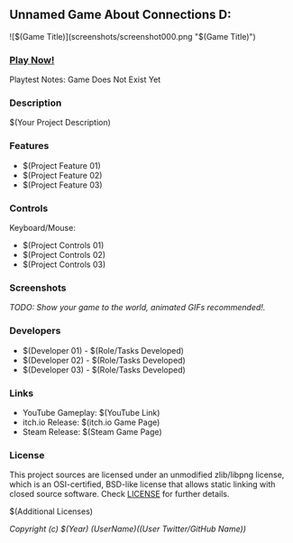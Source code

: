 ## Unnamed Game About Connections D:

![$(Game Title)](screenshots/screenshot000.png "$(Game Title)")

### [Play Now!](https://mrjones91.github.io/NextJam/src/build/raylib_game.html)

Playtest Notes: Game Does Not Exist Yet

### Description

$(Your Project Description)

### Features

 - $(Project Feature 01)
 - $(Project Feature 02)
 - $(Project Feature 03)

### Controls

Keyboard/Mouse:
 - $(Project Controls 01)
 - $(Project Controls 02)
 - $(Project Controls 03)

### Screenshots

_TODO: Show your game to the world, animated GIFs recommended!._

### Developers

 - $(Developer 01) - $(Role/Tasks Developed)
 - $(Developer 02) - $(Role/Tasks Developed)
 - $(Developer 03) - $(Role/Tasks Developed)

### Links

 - YouTube Gameplay: $(YouTube Link)
 - itch.io Release: $(itch.io Game Page)
 - Steam Release: $(Steam Game Page)

### License

This project sources are licensed under an unmodified zlib/libpng license, which is an OSI-certified, BSD-like license that allows static linking with closed source software. Check [LICENSE](LICENSE) for further details.

$(Additional Licenses)

*Copyright (c) $(Year) $(User Name) ($(User Twitter/GitHub Name))*
